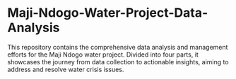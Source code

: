 # Maji-Ndogo-Water-Project-Data-Analysis
This repository contains the comprehensive data analysis and management efforts for the Maji Ndogo water project. Divided into four parts, it showcases the journey from data collection to actionable insights, aiming to address and resolve water crisis issues.
